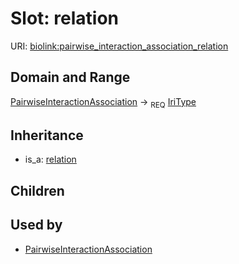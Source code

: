 # Slot: relation




URI: [biolink:pairwise_interaction_association_relation](https://w3id.org/biolink/vocab/pairwise_interaction_association_relation)
## Domain and Range

[PairwiseInteractionAssociation](PairwiseInteractionAssociation.md) ->  <sub>REQ</sub> [IriType](IriType.md)
## Inheritance

 *  is_a: [relation](relation.md)
## Children

## Used by

 * [PairwiseInteractionAssociation](PairwiseInteractionAssociation.md)
